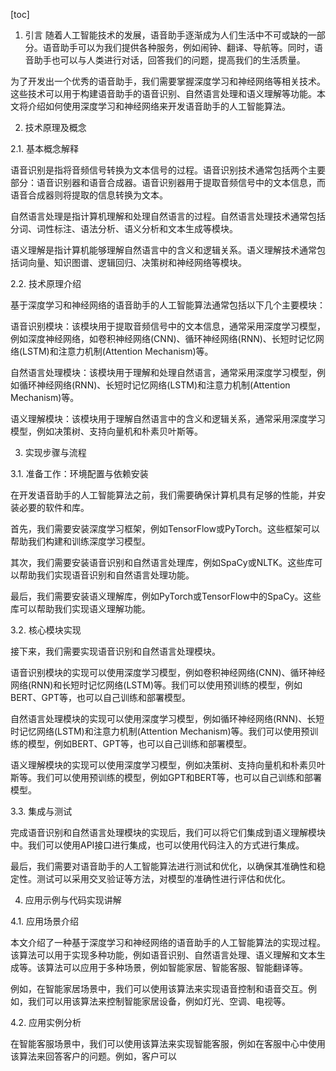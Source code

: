 
[toc]                    
                
                
1. 引言
随着人工智能技术的发展，语音助手逐渐成为人们生活中不可或缺的一部分。语音助手可以为我们提供各种服务，例如闹钟、翻译、导航等。同时，语音助手也可以与人类进行对话，回答我们的问题，提高我们的生活质量。

为了开发出一个优秀的语音助手，我们需要掌握深度学习和神经网络等相关技术。这些技术可以用于构建语音助手的语音识别、自然语言处理和语义理解等功能。本文将介绍如何使用深度学习和神经网络来开发语音助手的人工智能算法。

2. 技术原理及概念

2.1. 基本概念解释

语音识别是指将音频信号转换为文本信号的过程。语音识别技术通常包括两个主要部分：语音识别器和语音合成器。语音识别器用于提取音频信号中的文本信息，而语音合成器则将提取的信息转换为文本。

自然语言处理是指计算机理解和处理自然语言的过程。自然语言处理技术通常包括分词、词性标注、语法分析、语义分析和文本生成等模块。

语义理解是指计算机能够理解自然语言中的含义和逻辑关系。语义理解技术通常包括词向量、知识图谱、逻辑回归、决策树和神经网络等模块。

2.2. 技术原理介绍

基于深度学习和神经网络的语音助手的人工智能算法通常包括以下几个主要模块：

语音识别模块：该模块用于提取音频信号中的文本信息，通常采用深度学习模型，例如深度神经网络，如卷积神经网络(CNN)、循环神经网络(RNN)、长短时记忆网络(LSTM)和注意力机制(Attention Mechanism)等。

自然语言处理模块：该模块用于理解和处理自然语言，通常采用深度学习模型，例如循环神经网络(RNN)、长短时记忆网络(LSTM)和注意力机制(Attention Mechanism)等。

语义理解模块：该模块用于理解自然语言中的含义和逻辑关系，通常采用深度学习模型，例如决策树、支持向量机和朴素贝叶斯等。

3. 实现步骤与流程

3.1. 准备工作：环境配置与依赖安装

在开发语音助手的人工智能算法之前，我们需要确保计算机具有足够的性能，并安装必要的软件和库。

首先，我们需要安装深度学习框架，例如TensorFlow或PyTorch。这些框架可以帮助我们构建和训练深度学习模型。

其次，我们需要安装语音识别和自然语言处理库，例如SpaCy或NLTK。这些库可以帮助我们实现语音识别和自然语言处理功能。

最后，我们需要安装语义理解库，例如PyTorch或TensorFlow中的SpaCy。这些库可以帮助我们实现语义理解功能。

3.2. 核心模块实现

接下来，我们需要实现语音识别和自然语言处理模块。

语音识别模块的实现可以使用深度学习模型，例如卷积神经网络(CNN)、循环神经网络(RNN)和长短时记忆网络(LSTM)等。我们可以使用预训练的模型，例如BERT、GPT等，也可以自己训练和部署模型。

自然语言处理模块的实现可以使用深度学习模型，例如循环神经网络(RNN)、长短时记忆网络(LSTM)和注意力机制(Attention Mechanism)等。我们可以使用预训练的模型，例如BERT、GPT等，也可以自己训练和部署模型。

语义理解模块的实现可以使用深度学习模型，例如决策树、支持向量机和朴素贝叶斯等。我们可以使用预训练的模型，例如GPT和BERT等，也可以自己训练和部署模型。

3.3. 集成与测试

完成语音识别和自然语言处理模块的实现后，我们可以将它们集成到语义理解模块中。我们可以使用API接口进行集成，也可以使用代码注入的方式进行集成。

最后，我们需要对语音助手的人工智能算法进行测试和优化，以确保其准确性和稳定性。测试可以采用交叉验证等方法，对模型的准确性进行评估和优化。

4. 应用示例与代码实现讲解

4.1. 应用场景介绍

本文介绍了一种基于深度学习和神经网络的语音助手的人工智能算法的实现过程。该算法可以用于实现多种功能，例如语音识别、自然语言处理、语义理解和文本生成等。该算法可以应用于多种场景，例如智能家居、智能客服、智能翻译等。

例如，在智能家居场景中，我们可以使用该算法来实现语音控制和语音交互。例如，我们可以用该算法来控制智能家居设备，例如灯光、空调、电视等。

4.2. 应用实例分析

在智能客服场景中，我们可以使用该算法来实现智能客服，例如在客服中心中使用该算法来回答客户的问题。例如，客户可以

